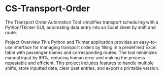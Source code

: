 # CS-Transport-Order
The Transport Order Automation Tool simplifies transport scheduling with a Python/Tkinter GUI, automating data entry into an Excel sheet by shift and route. 

Project Overview
This Python and Tkinter application provides an easy-to-use interface for managing transport orders by filling in a predefined Excel table with passenger names and corresponding routes. The tool minimizes manual input by 89%, reducing human error and making the process repeatable and efficient. This project includes features to handle multiple shifts, store inputted data, clear past entries, and export a printable version.

